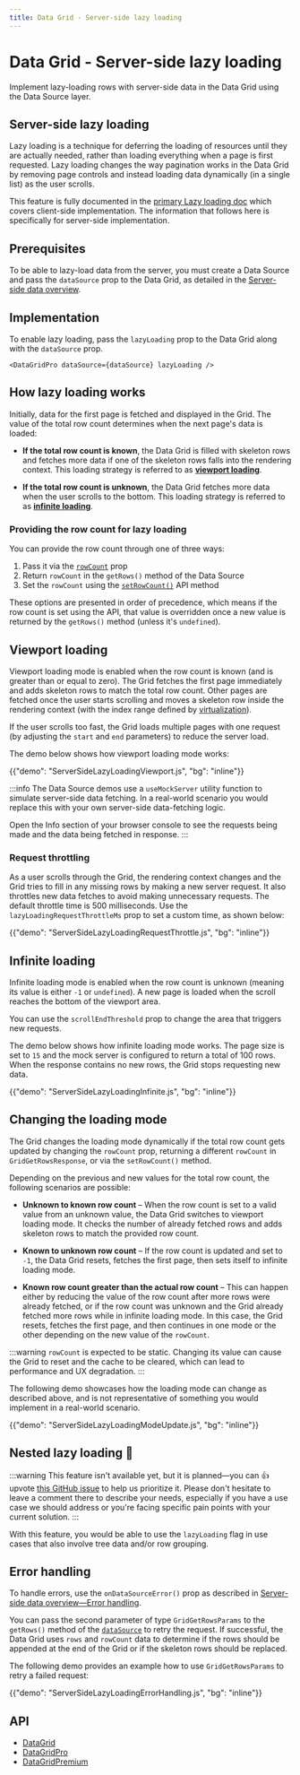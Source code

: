 ```yaml
---
title: Data Grid - Server-side lazy loading
---
```


# Data Grid - Server-side lazy loading [<span class="plan-pro"></span>](/x/introduction/licensing/#pro-plan 'Pro plan')

<p class="description">Implement lazy-loading rows with server-side data in the Data Grid using the Data Source layer.</p>

## Server-side lazy loading

Lazy loading is a technique for deferring the loading of resources until they are actually needed, rather than loading everything when a page is first requested.
Lazy loading changes the way pagination works in the Data Grid by removing page controls and instead loading data dynamically (in a single list) as the user scrolls.

This feature is fully documented in the [primary Lazy loading doc](/x/react-data-grid/lazy-loading/) which covers client-side implementation.
The information that follows here is specifically for server-side implementation.

## Prerequisites

To be able to lazy-load data from the server, you must create a Data Source and pass the `dataSource` prop to the Data Grid, as detailed in the [Server-side data overview](/x/react-data-grid/server-side-data/).

## Implementation

To enable lazy loading, pass the `lazyLoading` prop to the Data Grid along with the `dataSource` prop.

```tsx
<DataGridPro dataSource={dataSource} lazyLoading />
```

## How lazy loading works

Initially, data for the first page is fetched and displayed in the Grid.
The value of the total row count determines when the next page's data is loaded:

- **If the total row count is known**, the Data Grid is filled with skeleton rows and fetches more data if one of the skeleton rows falls into the rendering context.
  This loading strategy is referred to as [**viewport loading**](#viewport-loading).

- **If the total row count is unknown**, the Data Grid fetches more data when the user scrolls to the bottom.
  This loading strategy is referred to as [**infinite loading**](#infinite-loading).

### Providing the row count for lazy loading

You can provide the row count through one of three ways:

1. Pass it via the [`rowCount`](/x/api/data-grid/data-grid/#data-grid-prop-rowCount) prop
2. Return `rowCount` in the `getRows()` method of the Data Source
3. Set the `rowCount` using the [`setRowCount()`](/x/api/data-grid/grid-api/#grid-api-prop-setRowCount) API method

These options are presented in order of precedence, which means if the row count is set using the API, that value is overridden once a new value is returned by the `getRows()` method (unless it's `undefined`).

## Viewport loading

Viewport loading mode is enabled when the row count is known (and is greater than or equal to zero).
The Grid fetches the first page immediately and adds skeleton rows to match the total row count.
Other pages are fetched once the user starts scrolling and moves a skeleton row inside the rendering context (with the index range defined by [virtualization](/x/react-data-grid/virtualization/)).

If the user scrolls too fast, the Grid loads multiple pages with one request (by adjusting the `start` and `end` parameters) to reduce the server load.

The demo below shows how viewport loading mode works:

{{"demo": "ServerSideLazyLoadingViewport.js", "bg": "inline"}}

:::info
The Data Source demos use a `useMockServer` utility function to simulate server-side data fetching.
In a real-world scenario you would replace this with your own server-side data-fetching logic.

Open the Info section of your browser console to see the requests being made and the data being fetched in response.
:::

### Request throttling

As a user scrolls through the Grid, the rendering context changes and the Grid tries to fill in any missing rows by making a new server request.
It also throttles new data fetches to avoid making unnecessary requests.
The default throttle time is 500 milliseconds.
Use the `lazyLoadingRequestThrottleMs` prop to set a custom time, as shown below:

{{"demo": "ServerSideLazyLoadingRequestThrottle.js", "bg": "inline"}}

## Infinite loading

Infinite loading mode is enabled when the row count is unknown (meaning its value is either `-1` or `undefined`).
A new page is loaded when the scroll reaches the bottom of the viewport area.

You can use the `scrollEndThreshold` prop to change the area that triggers new requests.

The demo below shows how infinite loading mode works.
The page size is set to `15` and the mock server is configured to return a total of 100 rows.
When the response contains no new rows, the Grid stops requesting new data.

{{"demo": "ServerSideLazyLoadingInfinite.js", "bg": "inline"}}

## Changing the loading mode

The Grid changes the loading mode dynamically if the total row count gets updated by changing the `rowCount` prop, returning a different `rowCount` in `GridGetRowsResponse`, or via the `setRowCount()` method.

Depending on the previous and new values for the total row count, the following scenarios are possible:

- **Unknown to known row count** – When the row count is set to a valid value from an unknown value, the Data Grid switches to viewport loading mode. It checks the number of already fetched rows and adds skeleton rows to match the provided row count.

- **Known to unknown row count** – If the row count is updated and set to `-1`, the Data Grid resets, fetches the first page, then sets itself to infinite loading mode.

- **Known row count greater than the actual row count** – This can happen either by reducing the value of the row count after more rows were already fetched, or if the row count was unknown and the Grid already fetched more rows while in infinite loading mode. In this case, the Grid resets, fetches the first page, and then continues in one mode or the other depending on the new value of the `rowCount`.

:::warning
`rowCount` is expected to be static.
Changing its value can cause the Grid to reset and the cache to be cleared, which can lead to performance and UX degradation.
:::

The following demo showcases how the loading mode can change as described above, and is not representative of something you would implement in a real-world scenario.

{{"demo": "ServerSideLazyLoadingModeUpdate.js", "bg": "inline"}}

## Nested lazy loading 🚧

:::warning
This feature isn't available yet, but it is planned—you can 👍 upvote [this GitHub issue](https://github.com/mui/mui-x/issues/14527) to help us prioritize it.
Please don't hesitate to leave a comment there to describe your needs, especially if you have a use case we should address or you're facing specific pain points with your current solution.
:::

With this feature, you would be able to use the `lazyLoading` flag in use cases that also involve tree data and/or row grouping.

## Error handling

To handle errors, use the `onDataSourceError()` prop as described in [Server-side data overview—Error handling](/x/react-data-grid/server-side-data/#error-handling).

You can pass the second parameter of type `GridGetRowsParams` to the `getRows()` method of the [`dataSource`](/x/api/data-grid/grid-api/#grid-api-prop-dataSource) to retry the request.
If successful, the Data Grid uses `rows` and `rowCount` data to determine if the rows should be appended at the end of the Grid or if the skeleton rows should be replaced.

The following demo provides an example how to use `GridGetRowsParams` to retry a failed request:

{{"demo": "ServerSideLazyLoadingErrorHandling.js", "bg": "inline"}}

## API

- [DataGrid](/x/api/data-grid/data-grid/)
- [DataGridPro](/x/api/data-grid/data-grid-pro/)
- [DataGridPremium](/x/api/data-grid/data-grid-premium/)
